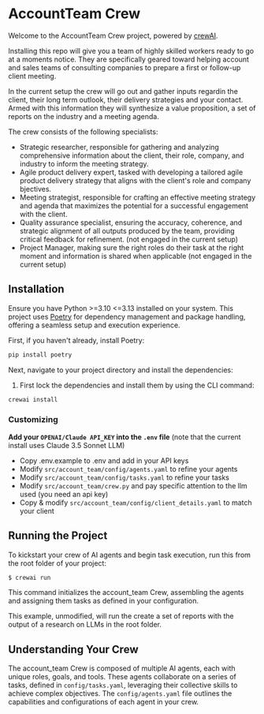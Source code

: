 # AccountTeam Crew

Welcome to the AccountTeam Crew project, powered by [crewAI](https://crewai.com). 

Installing this repo will give you a team of highly skilled workers ready to go at a moments notice. They are specifically geared toward helping account and sales teams of consulting companies to prepare a first or follow-up client meeting.

In the current setup the crew will go out and gather inputs regardin the client, their long term outlook, their delivery strategies and your contact. Armed with this information they will synthesize a value proposition, a set of reports on the industry and a meeting agenda.

The crew consists of the following specialists:
- Strategic researcher, responsible for gathering and analyzing comprehensive information about the client, their role, company, and industry to inform the meeting strategy.
- Agile product delivery expert, tasked with developing a tailored agile product delivery strategy that aligns with the client's role and company bjectives.
- Meeting strategist, responsible for crafting an effective meeting strategy and agenda that maximizes the potential for a successful engagement with the client.
- Quality assurance specialist, ensuring the accuracy, coherence, and strategic alignment of all outputs produced by the team, providing critical feedback for refinement. (not engaged in the current setup)
- Project Manager, making sure the right roles do their task at the right moment and information is shared when applicable (not engaged in the current setup)


## Installation

Ensure you have Python >=3.10 <=3.13 installed on your system. This project uses [Poetry](https://python-poetry.org/) for dependency management and package handling, offering a seamless setup and execution experience.

First, if you haven't already, install Poetry:

```bash
pip install poetry
```

Next, navigate to your project directory and install the dependencies:

1. First lock the dependencies and install them by using the CLI command:
```bash
crewai install
```
### Customizing

**Add your `OPENAI/Claude API_KEY` into the `.env` file** (note that the current install uses Claude 3.5 Sonnet LLM)

- Copy .env.example to .env and add in your API keys
- Modify `src/account_team/config/agents.yaml` to refine your agents
- Modify `src/account_team/config/tasks.yaml` to refine your tasks
- Modify `src/account_team/crew.py` and pay specific attention to the llm used (you need an api key)
- Copy & modify `src/account_team/config/client_details.yaml` to match your client

## Running the Project

To kickstart your crew of AI agents and begin task execution, run this from the root folder of your project:

```bash
$ crewai run
```

This command initializes the account_team Crew, assembling the agents and assigning them tasks as defined in your configuration.

This example, unmodified, will run the create a set of reports with the output of a research on LLMs in the root folder.

## Understanding Your Crew

The account_team Crew is composed of multiple AI agents, each with unique roles, goals, and tools. These agents collaborate on a series of tasks, defined in `config/tasks.yaml`, leveraging their collective skills to achieve complex objectives. The `config/agents.yaml` file outlines the capabilities and configurations of each agent in your crew.

